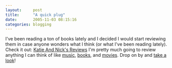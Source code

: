 ```yaml
---
layout:     post
title:      "A quick plug"
date:       2005-11-03 08:15:16
categories: blogging
---
```

I've been reading a ton of books lately and I decided I would start reviewing them in case anyone wonders what I think (or what I've been reading lately). Check it out: [Katie And Nick's Reviews](http://katieandnickreviews.blogspot.com/) I'm pretty much going to review anything I can think of like [music](http://katieandnickreviews.blogspot.com/2005/11/made-in-china-juliana-hatfield.html), [books](http://katieandnickreviews.blogspot.com/2005/11/crunching-data.html), and [movies](http://katieandnickreviews.blogspot.com/2005/03/review-postman.html). Drop on by and [take a look](http://katieandnickreviews.blogspot.com/)!

